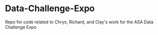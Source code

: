 # Data-Challenge-Expo
Repo for code related to Chrys, Richard, and Clay's work for the ASA Data Challenge Expo
